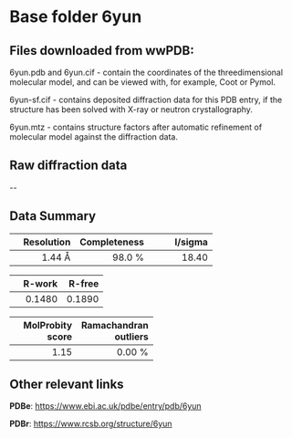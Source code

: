 # Base folder 6yun

## Files downloaded from wwPDB:

6yun.pdb and 6yun.cif - contain the coordinates of the threedimensional molecular model, and can be viewed with, for example, Coot or Pymol.

6yun-sf.cif - contains deposited diffraction data for this PDB entry, if the structure has been solved with X-ray or neutron crystallography.

6yun.mtz - contains structure factors after automatic refinement of molecular model against the diffraction data.

## Raw diffraction data

--<br> 

## Data Summary
|   | Resolution | Completeness| I/sigma |
|---|-------------:|----------------:|--------------:|
|   |1.44 Å|98.0  %|<img width=50/>18.40|

|   | **R-work**| **R-free**   
|---|-------------:|----------------:|           
||  0.1480|  0.1890|

|   |**MolProbity<br>score**| **Ramachandran<br>outliers** 
|---|-------------:|----------------:|
||  1.15|  0.00 %|

 

 



## Other relevant links 
**PDBe**:  https://www.ebi.ac.uk/pdbe/entry/pdb/6yun
 
**PDBr**: https://www.rcsb.org/structure/6yun 

